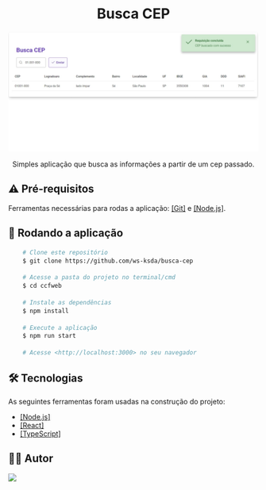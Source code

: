 <h1 align="center">Busca CEP</h1>

<div align="center">
    <img width="600px" src="public/tela-busca-cep.jpeg"/>
</div>

<p align="center">Simples aplicação que busca as informações a partir de um cep passado.</p>

<h2>⚠️ Pré-requisitos</h2>
<p>Ferramentas necessárias para rodas a aplicação: <a href="https://git-scm.com">[Git]</a> e <a href="https://nodejs.org/en/">[Node.js]</a>.</p>

<h2>🎲 Rodando a aplicação</h2>

```bash
    # Clone este repositório
    $ git clone https://github.com/ws-ksda/busca-cep

    # Acesse a pasta do projeto no terminal/cmd
    $ cd ccfweb
    
    # Instale as dependências
    $ npm install
    
    # Execute a aplicação
    $ npm run start

    # Acesse <http://localhost:3000> no seu navegador
```

<h2>🛠 Tecnologias</h2>
<p>
As seguintes ferramentas foram usadas na construção do projeto:

- <a href="https://nodejs.org/en/">[Node.js]</a>
- <a href="https://pt-br.reactjs.org/">[React]</a>
- <a href="https://www.typescriptlang.org/">[TypeScript]</a>

</p>

<h2>👨‍💻 Autor</h2>
<a href="https://github.com/ws-ksda">
    <kbd>
        <img src="https://github.com/ws-ksda.png" width="150">
    </kbd>
</a>